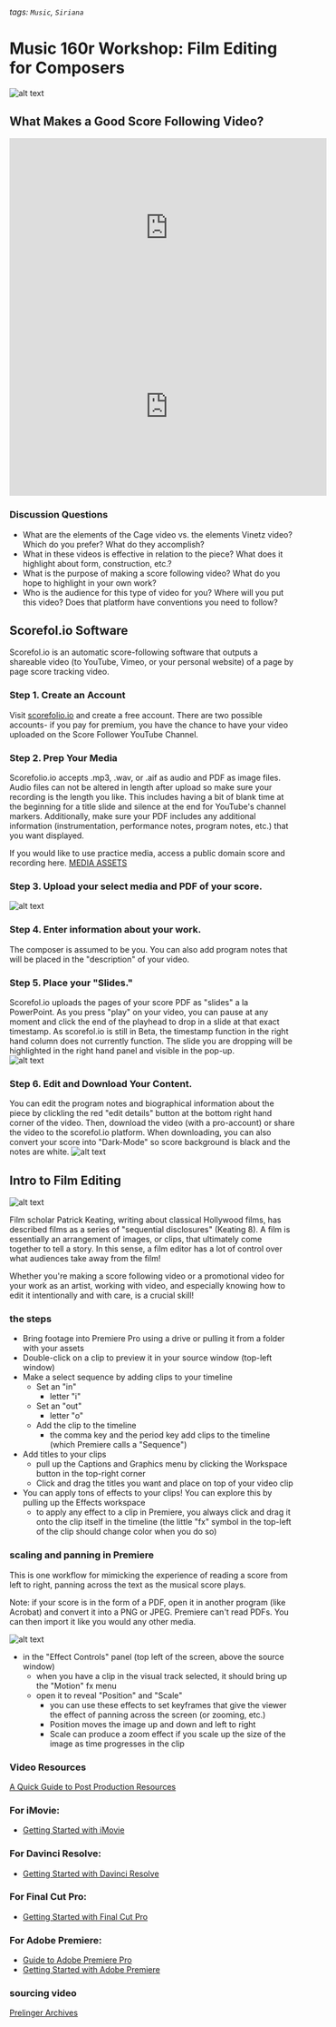###### tags: `Music`, `Siriana`

# Music 160r Workshop: Film Editing for Composers
![alt text](https://files.slack.com/files-pri/T0HTW3H0V-F04ANP1K5HU/music_160r_workshop.png?pub_secret=933ce1570f)

## What Makes a Good Score Following Video?  
<iframe width="560" height="315" src="https://www.youtube.com/embed/t8SCUUMzUDA" title="YouTube video player" frameborder="0" allow="accelerometer; autoplay; clipboard-write; encrypted-media; gyroscope; picture-in-picture" allowfullscreen></iframe>

<iframe width="560" height="315" src="https://www.youtube.com/embed/DuD9_yX3dAI" title="YouTube video player" frameborder="0" allow="accelerometer; autoplay; clipboard-write; encrypted-media; gyroscope; picture-in-picture" allowfullscreen></iframe>

### Discussion Questions
* What are the elements of the Cage video vs. the elements Vinetz video? Which do you prefer? What do they accomplish?
* What in these videos is effective in relation to the piece? What does it highlight about form, construction, etc.?
* What is the purpose of making a score following video? What do you hope to highlight in your own work? 
* Who is the audience for this type of video for you? Where will you put this video? Does that platform have conventions you need to follow?


## Scorefol.io Software
Scorefol.io is an automatic score-following software that outputs a shareable video (to YouTube, Vimeo, or your personal website) of a page by page score tracking video. 

### Step 1. Create an Account 
Visit [scorefolio.io](https://beta.scorefol.io/) and create a free account. There are two possible accounts- if you pay for premium, you have the chance to have your video uploaded on the Score Follower YouTube Channel. 

### Step 2. Prep Your Media
Scorefolio.io accepts  .mp3, .wav, or .aif as audio and PDF as image files. Audio files can not be altered in length after upload so make sure your recording is the length you like. This includes having a bit of blank time at the beginning for a title slide and silence at the end for YouTube's channel markers. 
Additionally, make sure your PDF includes any additional information (instrumentation, performance notes, program notes, etc.) that you want displayed. 

If you would like to use practice media, access a public domain score and recording here. 
[MEDIA ASSETS](https://drive.google.com/drive/folders/1Up8RWpS0oh896wN0LI8NKT_pdT3S3QR7?usp=share_link)
### Step 3. Upload your select media and PDF of your score.
![alt text](https://files.slack.com/files-pri/T0HTW3H0V-F04AXGZRBPE/scorefolio_upload_page.png?pub_secret=b1c0bdc977)

### Step 4. Enter information about your work.
The composer is assumed to be you. You can also add program notes that will be placed in the "description" of your video. 

### Step 5. Place your "Slides."
Scorefol.io uploads the pages of your score PDF as "slides" a la PowerPoint. As you press "play" on your video, you can pause at any moment and click the end of the playhead to drop in a slide at that exact timestamp. As scorefol.io is still in Beta, the timestamp function in the right hand column does not currently function. The slide you are dropping will be highlighted in the right hand panel and visible in the pop-up.  
![alt text](https://files.slack.com/files-pri/T0HTW3H0V-F04AS74A1U5/drop_slide.png?pub_secret=300d3ac335)

### Step 6. Edit and Download Your Content.
You can edit the program notes and biographical information about the piece by clickling the red "edit details" button at the bottom right hand corner of the video.
Then, download the video (with a pro-account) or share the video to the scorefol.io platform. When downloading, you can also convert your score into "Dark-Mode" so score background is black and the notes are white.
![alt text](https://files.slack.com/files-pri/T0HTW3H0V-F04AEMJ9H4P/download_scorefolio.png?pub_secret=398ca8e0c8)

## Intro to Film Editing

![alt text](https://files.slack.com/files-pri/T0HTW3H0V-F04B1JVGPQW/cd-test-score-follower_360.gif?pub_secret=d699aaa7bd)

Film scholar Patrick Keating, writing about classical Hollywood films, has described films as a series of "sequential disclosures" (Keating 8). A film is essentially an arrangement of images, or clips, that ultimately come together to tell a story. In this sense, a film editor has a lot of control over what audiences take away from the film!

Whether you're making a score following video or a promotional video for your work as an artist, working with video, and especially knowing how to edit it intentionally and with care, is a crucial skill!

### the steps
* Bring footage into Premiere Pro using a drive or pulling it from a folder with your assets
* Double-click on a clip to preview it in your source window (top-left window)
* Make a select sequence by adding clips to your timeline
    * Set an "in"
        * letter "i"
    * Set an "out"
        * letter "o"
    * Add the clip to the timeline
        * the comma key and the period key add clips to the timeline (which Premiere calls a "Sequence")
* Add titles to your clips
    * pull up the Captions and Graphics menu by clicking the Workspace button in the top-right corner
    * Click and drag the titles you want and place on top of your video clip 
* You can apply tons of effects to your clips! You can explore this by pulling up the Effects workspace
    * to apply any effect to a clip in Premiere, you always click and drag it onto the clip itself in the timeline (the little "fx" symbol in the top-left of the clip should change color when you do so)

### scaling and panning in Premiere

This is one workflow for mimicking the experience of reading a score from left to right, panning across the text as the musical score plays. 

Note: if your score is in the form of a PDF, open it in another program (like Acrobat) and convert it into a PNG or JPEG. Premiere can't read PDFs. You can then import it like you would any other media.

![alt text](https://files.slack.com/files-pri/T0HTW3H0V-F04B1TNK1LN/screen_shot_2022-11-16_at_12.55.47_pm.png?pub_secret=acb941947d)

* in the "Effect Controls" panel (top left of the screen, above the source window)
    * when you have a clip in the visual track selected, it should bring up the "Motion" fx menu
    * open it to reveal "Position" and "Scale"
        * you can use these effects to set keyframes that give the viewer the effect of panning across the screen (or zooming, etc.)
        * Position moves the image up and down and left to right
        * Scale can produce a zoom effect if you scale up the size of the image as time progresses in the clip

### Video Resources

[A Quick Guide to Post Production Resources](https://resources.learninglab.xyz/simple/projects/HDS-FilmFest/post-production)

### For iMovie:
* [Getting Started with iMovie](https://support.apple.com/en-us/HT212059)
### For Davinci Resolve:
* [Getting Started with Davinci Resolve](https://resources.learninglab.xyz/simple/people/casey-c/Resolve-getStarted)

### For Final Cut Pro:
* [Getting Started with Final Cut Pro](https://resources.learninglab.xyz/simple/people/casey-c/FCPX-getStarted)

### For Adobe Premiere:

* [Guide to Adobe Premiere Pro](/s2Pph8GJSZSvUv5ENuXqiQ)
* [Getting Started with Adobe Premiere](https://resources.learninglab.xyz/simple/people/casey-c/Premiere-getStarted)

### sourcing video

[Prelinger Archives](https://archive.org/details/prelinger)

